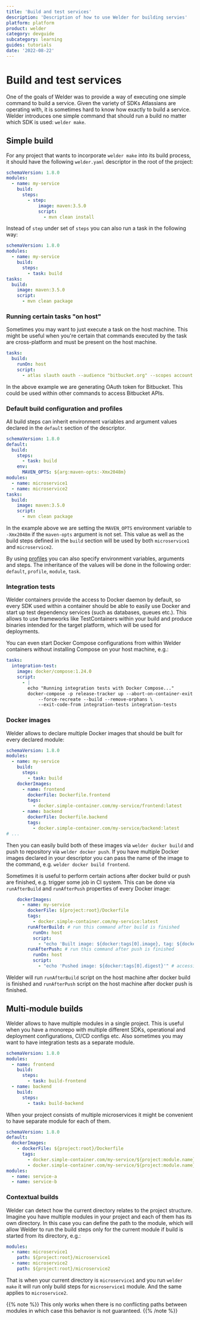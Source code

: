 ```yaml
---
title: 'Build and test services'
description: 'Description of how to use Welder for building servies'
platform: platform
product: welder
category: devguide
subcategory: learning
guides: tutorials
date: '2022-08-22'
---
```


# Build and test services

One of the goals of Welder was to provide a way of executing one simple command to build a service. Given the
variety of SDKs Atlassians are operating with, it is sometimes hard to know how exactly to build a service.
Welder introduces one simple command that should run a build no matter which SDK is used: `welder make`.

## Simple build

For any project that wants to incorporate `welder make` into its build process, it should have the following 
`welder.yaml` descriptor in the root of the project:

```yaml
schemaVersion: 1.8.0
modules:
  - name: my-service
    build:
      steps:
        - step:
            image: maven:3.5.0
            script:
              - mvn clean install
```

Instead of `step` under set of `steps` you can also run a task in the following way:

```yaml
schemaVersion: 1.8.0
modules:
  - name: my-service
    build:
      steps:
        - task: build
tasks:
  build:
    image: maven:3.5.0
    script:
      - mvn clean package
```

### Running certain tasks "on host"

Sometimes you may want to just execute a task on the host machine. This might be useful when you're certain that commands
executed by the task are cross-platform and must be present on the host machine.

```yaml
tasks:
  build:
    runOn: host
    script:
      - atlas slauth oauth --audience "bitbucket.org" --scopes account --output header
```

In the above example we are generating OAuth token for Bitbucket. This could be used within other commands to access
Bitbucket APIs.

### Default build configuration and profiles

All build steps can inherit environment variables and argument values declared in the `default` section of the descriptor.

```yaml
schemaVersion: 1.8.0
default:
  build:
    steps:
      - task: build
    env:
      MAVEN_OPTS: ${arg:maven-opts:-Xmx2048m}
modules:
  - name: microservice1
  - name: microservice2
tasks:
  build:
    image: maven:3.5.0
    script:
      - mvn clean package
```

In the example above we are setting the `MAVEN_OPTS` environment variable to `-Xmx2048m` if the `maven-opts` argument is not set. 
This value as well as the build steps defined in the `build` section will be used by both `microservice1` and `microservice2`.

By using [profiles](/platform/tool/welder/howto/profiles-and-modes) you can also specify environment variables, arguments
and steps. The inheritance of the values will be done in the following order: `default`, `profile`, `module`, `task`.

### Integration tests

Welder containers provide the access to Docker daemon by default, so every SDK used within a container should 
be able to easily use Docker and start up test dependency services (such as databases, queues etc.). This allows to
use frameworks like TestContainers within your build and produce binaries intended for the target platform, which 
will be used for deployments.

You can even start Docker Compose configurations from within Welder containers without installing Compose on your
host machine, e.g.:

```yaml
tasks:
  integration-test:
    image: docker/compose:1.24.0
    script:
      - |
        echo "Running integration tests with Docker Compose..."
        docker-compose -p release-tracker up --abort-on-container-exit \
            --force-recreate --build --remove-orphans \
            --exit-code-from integration-tests integration-tests
```

### Docker images

Welder allows to declare multiple Docker images that should be built for every declared module:
```yaml
schemaVersion: 1.8.0
modules:
  - name: my-service
    build:
      steps:
        - task: build
    dockerImages:
      - name: frontend
        dockerFile: Dockerfile.frontend
        tags:
          - docker.simple-container.com/my-service/frontend:latest
      - name: backend
        dockerFile: Dockerfile.backend
        tags:
          - docker.simple-container.com/my-service/backend:latest
# ...
```

Then you can easily build both of these images via `welder docker build` and push to repository via `welder docker push`.
If you have multiple Docker images declared in your descriptor you can pass the name of the image to the command, e.g.
`welder docker build frontend`.

Sometimes it is useful to perform certain actions after docker build or push are finished, e.g. trigger some job in CI system.
This can be done via `runAfterBuild` and `runAfterPush` properties of every Docker image:

```yaml
    dockerImages:
      - name: my-service
        dockerFile: ${project:root}/Dockerfile
        tags:
          - docker.simple-container.com/my-service:latest
        runAfterBuild: # run this command after build is finished
          runOn: host
          script:
            - "echo 'Built image: ${docker:tags[0].image}, tag: ${docker:tags[0].tag}'"
        runAfterPush: # run this command after push is finished
          runOn: host
          script:
            - "echo 'Pushed image: ${docker:tags[0].digest}'" # accessing digest of the first tag
```

Welder will run `runAfterBuild` script on the host machine after docker build is finished and `runAfterPush` 
script on the host machine after docker push is finished.

## Multi-module builds

Welder allows to have multiple modules in a single project. This is useful when you have a monorepo with multiple
different SDKs, operational and deployment configurations, CI/CD configs etc. Also sometimes you may want to have
integration tests as a separate module.

```yaml
schemaVersion: 1.8.0
modules:
  - name: frontend
    build:
      steps:
        - task: build-frontend
  - name: backend
    build:
      steps:
        - task: build-backend
```

When your project consists of multiple microservices it might be convenient to have separate module for each of them.

```yaml
schemaVersion: 1.8.0
default:
  dockerImages:
    - dockerFile: ${project:root}/Dockerfile
      tags:
        - docker.simple-container.com/my-service/${project:module.name}:latest
        - docker.simple-container.com/my-service/${project:module.name}:${git:commit.short}
modules:
  - name: service-a
  - name: service-b
```

### Contextual builds

Welder can detect how the current directory relates to the project structure. Imagine you have multiple modules in 
your project and each of them has its own directory. In this case you can define the path to the module, which will allow
Welder to run the build steps only for the current module if build is started from its directory, e.g.:

```yaml
modules:
  - name: microservice1
    path: ${project:root}/microservice1
  - name: microservice2
    path: ${project:root}/microservice2
```

That is when your current directory is `microservice1` and you run `welder make` it will run only build steps for
`microservice1` module. And the same applies to `microservice2`.

{{% note %}}
This only works when there is no conflicting paths between modules in which case this behavior is not guaranteed.
{{% /note %}}
